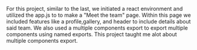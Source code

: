 For this project, similar to the last, we initiated a react environment and utilized the app.js to to make a "Meet the team" page. Within this page we included features like a profile,gallery, and header to include details about said team. We also used a multiple components export to export multiple components using named exports. This project taught me alot about multiple components export.    
         
  
